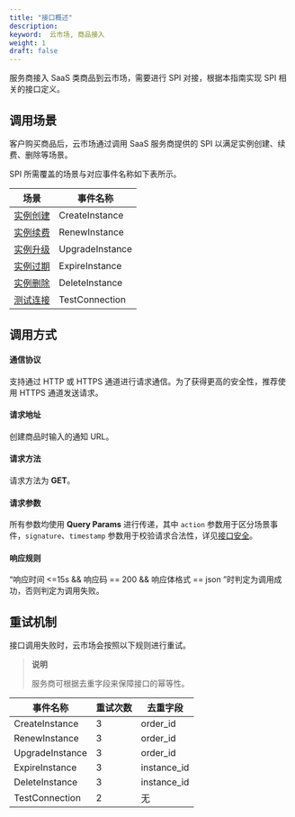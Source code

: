 ```yaml
---
title: "接口概述"
description: 
keyword:  云市场, 商品接入
weight: 1
draft: false
---
```


服务商接入 SaaS 类商品到云市场，需要进行 SPI 对接，根据本指南实现 SPI 相关的接口定义。

## 调用场景

客户购买商品后，云市场通过调用 SaaS 服务商提供的 SPI 以满足实例创建、续费、删除等场景。

SPI 所需覆盖的场景与对应事件名称如下表所示。

| 场景                    | 事件名称        |
| ----------------------- | --------------- |
| [实例创建](../create/)  | CreateInstance  |
| [实例续费](../renewal)  | RenewInstance   |
| [实例升级](../upgrade/) | UpgradeInstance |
| [实例过期](../expire/)  | ExpireInstance  |
| [实例删除](../delete/)  | DeleteInstance  |
| [测试连接](../connect/) | TestConnection  |

## 调用方式

#### 通信协议

支持通过 HTTP 或 HTTPS 通道进行请求通信。为了获得更高的安全性，推荐使用 HTTPS 通道发送请求。

#### 请求地址

创建商品时输入的通知 URL。

#### 请求方法

请求方法为 **GET**。

#### 请求参数

所有参数均使用 **Query Params** 进行传递，其中 `action` 参数用于区分场景事件，`signature`、`timestamp` 参数用于校验请求合法性，详见[接口安全](../security/)。

#### 响应规则

“响应时间 <=15s  && 响应码 == 200 && 响应体格式 == json ”时判定为调用成功，否则判定为调用失败。

## 重试机制

接口调用失败时，云市场会按照以下规则进行重试。

> **说明**
>
> 服务商可根据去重字段来保障接口的幂等性。

| 事件名称        | 重试次数 | 去重字段    |
| --------------- | -------- | ----------- |
| CreateInstance  | 3        | order_id    |
| RenewInstance   | 3        | order_id    |
| UpgradeInstance | 3        | order_id    |
| ExpireInstance  | 3        | instance_id |
| DeleteInstance  | 3        | instance_id |
| TestConnection  | 2        | 无          |

